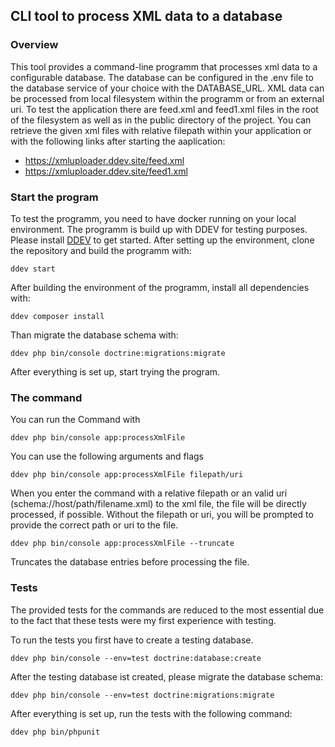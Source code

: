 ## CLI tool to process XML data to a database

### Overview
This tool provides a command-line programm that processes xml data to a configurable database. The database can be 
configured in the .env file to the database service of your choice with the DATABASE_URL. XML data can be processed from
local filesystem within the programm or from an external uri. To test the application there are feed.xml and feed1.xml files
in the root of the filesystem as well as in the public directory of the project. You can retrieve the given xml files with
relative filepath within your application or with the following links after starting the aaplication:
- https://xmluploader.ddev.site/feed.xml
- https://xmluploader.ddev.site/feed1.xml

### Start the program
To test the programm, you need to have docker running on your local environment. The programm is build up with DDEV for 
testing purposes. Please install [DDEV](https://ddev.readthedocs.io/en/stable/users/install/ddev-installation/) to get started.
After setting up the environment, clone the repository and build the programm with:
```
ddev start
```

After building the environment of the programm, install all dependencies with:
```
ddev composer install
```

Than migrate the database schema with:
```
ddev php bin/console doctrine:migrations:migrate
```

After everything is set up, start trying the program.

### The command
You can run the Command with 
```
ddev php bin/console app:processXmlFile
```

You can use the following arguments and flags
```
ddev php bin/console app:processXmlFile filepath/uri
```
When you enter the command with a relative 
filepath or an valid uri (schema://host/path/filename.xml) to the xml file, the file will be directly processed, if possible.
Without the filepath or uri, you will be prompted to provide the correct path or uri to the file.

```
ddev php bin/console app:processXmlFile --truncate
```
Truncates the database entries before processing the file. 


### Tests 
The provided tests for the commands are reduced to the most essential due to the fact that 
these tests were my first experience with testing.

To run the tests you first have to create a testing database.
```
ddev php bin/console --env=test doctrine:database:create
```

After the testing database ist created, please migrate the database schema:
```
ddev php bin/console --env=test doctrine:migrations:migrate
```

After everything is set up, run the tests with the following command:
```
ddev php bin/phpunit
```